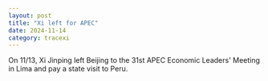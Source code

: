```yaml
---
layout: post
title: "Xi left for APEC"
date: 2024-11-14
category: tracexi
---
```


On 11/13, Xi Jinping left Beijing to the 31st APEC Economic Leaders' Meeting in Lima and pay a state visit to Peru.
